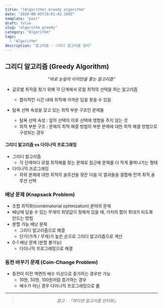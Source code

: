 ```yaml
---
title: "[Algorithm] Greedy algorithm"
date: "2020-08-05T19:01:42.169Z"
template: "post"
draft: false
slug: "algorithm_greedy"
category: "Algorithm"
tags:
  - "Algorithm"
description: "알고리즘 - 그리디 알고리즘 정리"
---
```


## 그리디 알고리즘 (Greedy Algorithm)

<center><i>"바로 눈앞의 이익만을 쫓는 알고리즘"</i></center>

- 글로벌 최적을 찾기 위해 각 단계에서 로컬 최적의 선택을 하는 알고리즘
  - 합리적인 시간 내에 최적에 가까운 답을 찾을 수 있음
- 탐욕 선택 속성을 갖고 있는 최적 부분 구조인 문제들

  - 탐욕 선택 속성 : 앞의 선택이 이후 선택에 영향을 주지 않는 것
  - 최적 부분 구조 : 문제의 최적 해결 방법이 부분 문제에 대한 최적 해결 방법으로 구성되는 경우

#### 그리디 알고리즘 vs 다이나믹 프로그래밍

- 그리디 알고리즘
  - 각 단계마다 로컬 최적해를 찾는 문제로 접근해 문제를 더 작게 줄여나가는 형태
- 다이나믹 프로그래밍
  - 하위 문제에 대한 최적의 솔루션을 찾은 다음 이 결과들을 결합해 전역 최적 솔루션 선택

### 배낭 문제 (Knapsack Problem)

- 조합 최적화(combinatorial optimization) 분야의 문제
- 배낭에 담을 수 있는 무게의 최댓값이 정해져 있을 때, 가치의 합이 최대가 되도록 만드는 방법
- 분할 가능 배낭 문제
  - 그리디 알고리즘으로 해결
  - 단가(가격 / 무게)가 높은 순으로 그리디 알고리즘으로 계산
- 0-1 배낭 문제 (분할 불가능)
  - 다이나믹 프로그래밍으로 해결

### 동전 바꾸기 문제 (Coin-Change Problem)

- 동전이 이전 액면의 배수 이상으로 증가하는 경우만 가능
  - 10원, 50원, 100원처럼 증가하는 경우
  - 배수가 아닌 경우 다이나믹 프로그래밍으로 품

<hr>

> <center><i>참고 : 「파이썬 알고리즘 인터뷰」</i></center>
